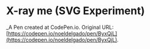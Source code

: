 # X-ray me (SVG Experiment)
 _A Pen created at CodePen.io. Original URL: [https://codepen.io/noeldelgado/pen/ByxQjL](https://codepen.io/noeldelgado/pen/ByxQjL).

 